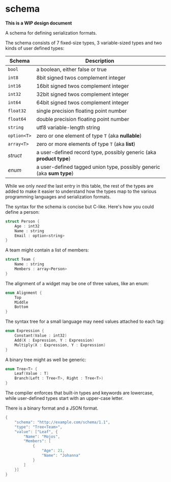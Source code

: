 schema
======

**This is a WIP design document**

A schema for defining serialization formats.

The schema consists of 7 fixed-size types, 3 variable-sized types and two kinds of user defined types:

Schema     | Description
------     | -----------
`bool`     | a boolean, either false or true
`int8`     | 8bit signed twos complement integer
`int16`    | 16bit signed twos complement integer
`int32`    | 32bit signed twos complement integer
`int64`    | 64bit signed twos complement integer
`float32`  | single precision floating point number
`float64`  | double precision floating point number
`string`   | utf8 variable-length string
`option<T>`| zero or one element of type `T` (aka **nullable**)
`array<T>` | zero or more elements of type `T` (aka **list**)
*struct*   | a user-defined record type, possibly generic (aka **product type**)
*enum*     | a user-defined tagged union type, possibly generic (aka **sum type**)

While we only *need* the last entry in this table, the rest of the types are added to make it easier to understand how the types map to the various programming languages and serialization formats.

The syntax for the schema is concise but C-like. Here's how you could define a person:

```c
struct Person {
    Age : int32
    Name : string
    Email : option<string>
}
```

A team might contain a list of members:

```c
struct Team {
    Name : string
    Members : array<Person>
}
```

The alignment of a widget may be one of three values, like an enum:

```c
enum Alignment {
    Top
    Middle
    Bottom
}
```
    
The syntax tree for a small language may need values attached to each tag:

```c
enum Expression {
    Constant(Value : int32)
    Add(X : Expression, Y : Expression)
    Multiply(X : Expression, Y : Expression)
}
```

A binary tree might as well be generic:

```c
enum Tree<T> {
    Leaf(Value : T)
    Branch(Left : Tree<T>, Right : Tree<T>)
}
```
    
The compiler enforces that built-in types and keywords are lowercase, while user-defined types start with an upper-case letter.

There is a binary format and a JSON format.

```c
{
    "schema": "http://example.com/schema/1.1",
    "type": "Tree<Team>",
    "value": ["Leaf", {
        "Name": "Mojos",
        "Members": [
            {
                "Age": 21,
                "Name": "Johanna"
            }
        ]
    }]
}
```
    
